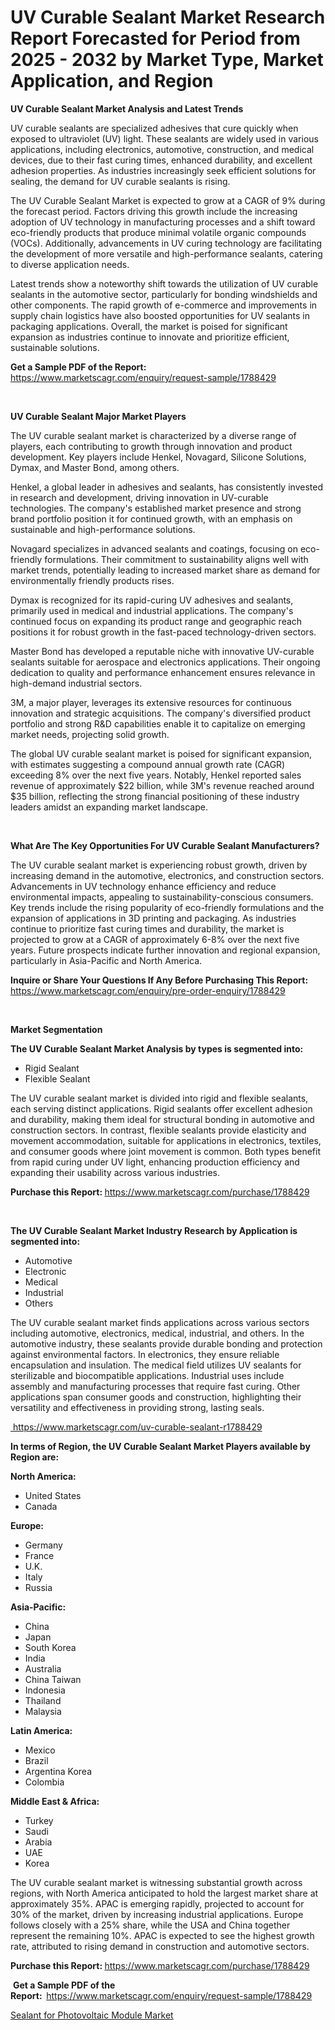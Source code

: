 <p><h1>UV Curable Sealant Market Research Report Forecasted for Period from 2025 -  2032 by Market Type, Market Application, and Region</h1></p><p><strong>UV Curable Sealant Market Analysis and Latest Trends</strong></p>
<p><p>UV curable sealants are specialized adhesives that cure quickly when exposed to ultraviolet (UV) light. These sealants are widely used in various applications, including electronics, automotive, construction, and medical devices, due to their fast curing times, enhanced durability, and excellent adhesion properties. As industries increasingly seek efficient solutions for sealing, the demand for UV curable sealants is rising.</p><p>The UV Curable Sealant Market is expected to grow at a CAGR of 9% during the forecast period. Factors driving this growth include the increasing adoption of UV technology in manufacturing processes and a shift toward eco-friendly products that produce minimal volatile organic compounds (VOCs). Additionally, advancements in UV curing technology are facilitating the development of more versatile and high-performance sealants, catering to diverse application needs.</p><p>Latest trends show a noteworthy shift towards the utilization of UV curable sealants in the automotive sector, particularly for bonding windshields and other components. The rapid growth of e-commerce and improvements in supply chain logistics have also boosted opportunities for UV sealants in packaging applications. Overall, the market is poised for significant expansion as industries continue to innovate and prioritize efficient, sustainable solutions.</p></p>
<p><strong>Get a Sample PDF of the Report:&nbsp;</strong> <a href="https://www.marketscagr.com/enquiry/request-sample/1788429?utm_campaign=2650&utm_medium=2&utm_source=Github&utm_content=ia&utm_term=03042025&utm_id=uv-curable-sealant">https://www.marketscagr.com/enquiry/request-sample/1788429</a></p>
<p>&nbsp;</p>
<p><strong>UV Curable Sealant Major Market Players</strong></p>
<p><p>The UV curable sealant market is characterized by a diverse range of players, each contributing to growth through innovation and product development. Key players include Henkel, Novagard, Silicone Solutions, Dymax, and Master Bond, among others.</p><p>Henkel, a global leader in adhesives and sealants, has consistently invested in research and development, driving innovation in UV-curable technologies. The company's established market presence and strong brand portfolio position it for continued growth, with an emphasis on sustainable and high-performance solutions.</p><p>Novagard specializes in advanced sealants and coatings, focusing on eco-friendly formulations. Their commitment to sustainability aligns well with market trends, potentially leading to increased market share as demand for environmentally friendly products rises.</p><p>Dymax is recognized for its rapid-curing UV adhesives and sealants, primarily used in medical and industrial applications. The company's continued focus on expanding its product range and geographic reach positions it for robust growth in the fast-paced technology-driven sectors.</p><p>Master Bond has developed a reputable niche with innovative UV-curable sealants suitable for aerospace and electronics applications. Their ongoing dedication to quality and performance enhancement ensures relevance in high-demand industrial sectors.</p><p>3M, a major player, leverages its extensive resources for continuous innovation and strategic acquisitions. The company's diversified product portfolio and strong R&D capabilities enable it to capitalize on emerging market needs, projecting solid growth.</p><p>The global UV curable sealant market is poised for significant expansion, with estimates suggesting a compound annual growth rate (CAGR) exceeding 8% over the next five years. Notably, Henkel reported sales revenue of approximately $22 billion, while 3M's revenue reached around $35 billion, reflecting the strong financial positioning of these industry leaders amidst an expanding market landscape.</p></p>
<p>&nbsp;</p>
<p><strong>What Are The Key Opportunities For UV Curable Sealant Manufacturers?</strong></p>
<p><p>The UV curable sealant market is experiencing robust growth, driven by increasing demand in the automotive, electronics, and construction sectors. Advancements in UV technology enhance efficiency and reduce environmental impacts, appealing to sustainability-conscious consumers. Key trends include the rising popularity of eco-friendly formulations and the expansion of applications in 3D printing and packaging. As industries continue to prioritize fast curing times and durability, the market is projected to grow at a CAGR of approximately 6-8% over the next five years. Future prospects indicate further innovation and regional expansion, particularly in Asia-Pacific and North America.</p></p>
<p><strong>Inquire or Share Your Questions If Any Before Purchasing This Report:</strong> <a href="https://www.marketscagr.com/enquiry/pre-order-enquiry/1788429?utm_campaign=2650&utm_medium=2&utm_source=Github&utm_content=ia&utm_term=03042025&utm_id=uv-curable-sealant">https://www.marketscagr.com/enquiry/pre-order-enquiry/1788429</a></p>
<p>&nbsp;</p>
<p><strong>Market Segmentation</strong></p>
<p><strong>The UV Curable Sealant Market Analysis by types is segmented into:</strong></p>
<p><ul><li>Rigid Sealant</li><li>Flexible Sealant</li></ul></p>
<p><p>The UV curable sealant market is divided into rigid and flexible sealants, each serving distinct applications. Rigid sealants offer excellent adhesion and durability, making them ideal for structural bonding in automotive and construction sectors. In contrast, flexible sealants provide elasticity and movement accommodation, suitable for applications in electronics, textiles, and consumer goods where joint movement is common. Both types benefit from rapid curing under UV light, enhancing production efficiency and expanding their usability across various industries.</p></p>
<p><strong>Purchase this Report:&nbsp;</strong><a href="https://www.marketscagr.com/purchase/1788429?utm_campaign=2650&utm_medium=2&utm_source=Github&utm_content=ia&utm_term=03042025&utm_id=uv-curable-sealant">https://www.marketscagr.com/purchase/1788429</a></p>
<p>&nbsp;</p>
<p><strong>The UV Curable Sealant Market Industry Research by Application is segmented into:</strong></p>
<p><ul><li>Automotive</li><li>Electronic</li><li>Medical</li><li>Industrial</li><li>Others</li></ul></p>
<p><p>The UV curable sealant market finds applications across various sectors including automotive, electronics, medical, industrial, and others. In the automotive industry, these sealants provide durable bonding and protection against environmental factors. In electronics, they ensure reliable encapsulation and insulation. The medical field utilizes UV sealants for sterilizable and biocompatible applications. Industrial uses include assembly and manufacturing processes that require fast curing. Other applications span consumer goods and construction, highlighting their versatility and effectiveness in providing strong, lasting seals.</p></p>
<p><a href="https://www.marketscagr.com/uv-curable-sealant-r1788429?utm_campaign=2650&utm_medium=2&utm_source=Github&utm_content=ia&utm_term=03042025&utm_id=uv-curable-sealant">&nbsp;https://www.marketscagr.com/uv-curable-sealant-r1788429</a></p>
<p><strong>In terms of Region, the UV Curable Sealant Market Players available by Region are:</strong></p>
<p>
    <p> <strong> North America: </strong>
        <ul>
            <li>United States</li>
            <li>Canada</li>
        </ul>
        </p> 
    <p> <strong> Europe: </strong>
        <ul>
            <li>Germany</li>
            <li>France</li>
            <li>U.K.</li>
            <li>Italy</li>
            <li>Russia</li>
        </ul>
        </p> 
    <p> <strong> Asia-Pacific: </strong>
        <ul>
            <li>China</li>
            <li>Japan</li>
            <li>South Korea</li>
            <li>India</li>
            <li>Australia</li>
            <li>China Taiwan</li>
            <li>Indonesia</li>
            <li>Thailand</li>
            <li>Malaysia</li>
        </ul>
        </p> 
    <p> <strong> Latin America: </strong>
        <ul>
            <li>Mexico</li>
            <li>Brazil</li>
            <li>Argentina Korea</li>
            <li>Colombia</li>
        </ul>
        </p> 
    <p> <strong> Middle East & Africa: </strong>
        <ul>
            <li>Turkey</li>
            <li>Saudi</li>
            <li>Arabia</li>
            <li>UAE</li>
            <li>Korea</li>
        </ul>
    </p>
    </p>
<p><p>The UV curable sealant market is witnessing substantial growth across regions, with North America anticipated to hold the largest market share at approximately 35%. APAC is emerging rapidly, projected to account for 30% of the market, driven by increasing industrial applications. Europe follows closely with a 25% share, while the USA and China together represent the remaining 10%. APAC is expected to see the highest growth rate, attributed to rising demand in construction and automotive sectors.</p></p>
<p><strong>Purchase this Report: </strong><a href="https://www.marketscagr.com/purchase/1788429?utm_campaign=2650&utm_medium=2&utm_source=Github&utm_content=ia&utm_term=03042025&utm_id=uv-curable-sealant">https://www.marketscagr.com/purchase/1788429</a></p>
<p>&nbsp;<strong>Get a Sample PDF of the Report:&nbsp;&nbsp;</strong><a href="https://www.marketscagr.com/enquiry/request-sample/1788429?utm_campaign=2650&utm_medium=2&utm_source=Github&utm_content=ia&utm_term=03042025&utm_id=uv-curable-sealant">https://www.marketscagr.com/enquiry/request-sample/1788429</a></p>
<p><strong></strong></p>
<p><p><a href="https://github.com/ccreola81/Market-Research-Report-List-1/blob/main/sealant-for-photovoltaic-module-market.md?utm_campaign=2650&utm_medium=2&utm_source=Github&utm_content=ia&utm_term=03042025&utm_id=uv-curable-sealant">Sealant for Photovoltaic Module Market</a></p></p>